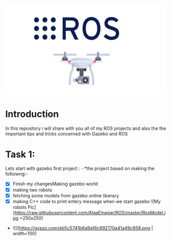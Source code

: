 ![Ros picture](https://raw.githubusercontent.com/AlaaElnagar/ROS/master/pic/ROSPic.jpg)
# Introduction
In this repository i will share with you all of my ROS projects and also the the important tips and tricks concerned with Gazebo and ROS
# Task 1:
Lets start with gazebo first project :
⋅⋅*the project based on making the folloiwng:-
- [x]   Finish my changesMaking gazebo world
- [x]  making two robots 
- [x]  fetching some models from gazebo online liberary 
- [x]  making C++ code to print entery message when we start gazebo
![My robots Pic](https://raw.githubusercontent.com/AlaaElnagar/ROS/master/RosModel.jpg =250x250)
  - ![](https://gyazo.com/eb5c5741b6a9a16c692170a41a49c858.png | width=100)

